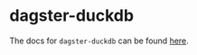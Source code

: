 # dagster-duckdb

The docs for `dagster-duckdb` can be found
[here](https://docs.dagster.io/_apidocs/libraries/dagster-duckdb).
